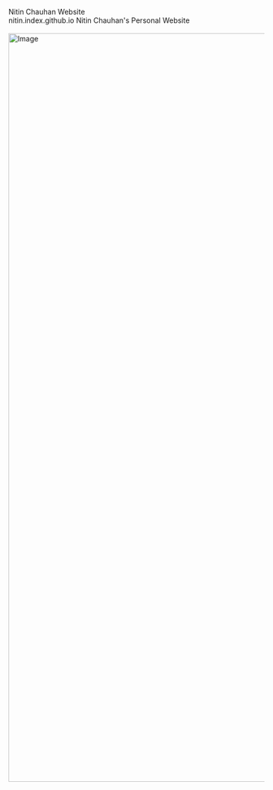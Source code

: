 Nitin Chauhan Website<br>
nitin.index.github.io Nitin Chauhan's Personal Website<br><br>
<img width="1472" alt="Image" src="https://github.com/user-attachments/assets/9ed3306f-ee5e-4e81-83f7-5fe84427706e" />
